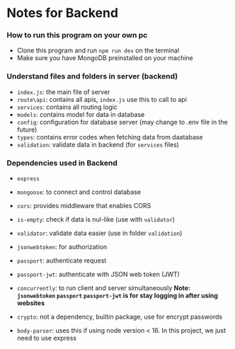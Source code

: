 # Notes for Backend

### How to run this program on your own pc

* Clone this program and run `npm run dev` on the terminal
* Make sure you have MongoDB preinstalled on your machine 

### Understand files and folders in server (backend)

* `index.js`: the main file of server
* `route\api`: contains all apis, `index.js` use this to call to api
* `services`: contains all routing logic 
* `models`: contains model for data in database
* `config`: configuration for database server (may change to .env file in the future)
* `types`: contains error codes when fetching data from daatabase
* `validation`: validate data in backend (for `services` files)

### Dependencies used in Backend

* `express`
* `mongoose`: to connect and control database
* `cors`: provides middleware that enables CORS
* `is-empty`: check if data is nul-like (use with `validator`)
* `validator`: validate data easier (use in folder `validation`)
* `jsonwebtoken`: for authorization
* `passport`: authenticate request
* `passport-jwt`: authenticate with JSON web token (JWT)
* `concurrently`: to run client and server simultaneously
**Note: `jsonwebtoken` `passport` `passport-jwt` is for stay logging in after using websites**

* `crypto`: not a dependency, builtin package, use for encrypt passwords
* `body-parser`: uses this if using node version < 16. In this project, we just need to use express
